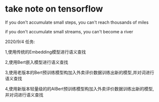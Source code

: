 # take note on tensorflow 

If you don't accumulate small steps, you can't reach thousands of miles

if you don't accumulate small streams, you can't become a river


2020/9/4 任务:

1,使用传统的Embedding模型进行语义查找

2,使用Bert嵌入模型进行语义查找

3,使用老版本的Bert预训练模型构加入外卖评价数据训练出新的模型,并对词进行语义查找

4,使用新版本轻量级的的AlBert预训练模型构加入外卖评价数据训练出新的模型,并对词进行语义查找